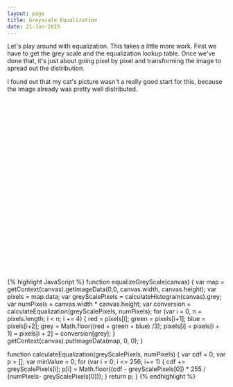 ```yaml
---
layout: page
title: Greyscale Equalization
date: 21-Jan-2015
---
```


Let's play around with equalization.  This takes a little more work.  First we have to get the grey scale and the equalization lookup
table.  Once we've done that, it's just about going pixel by pixel and transforming the image to spread out the distribution.

I found out that my cat's picture wasn't a really good start for this, because the image already was pretty well distributed.


<canvas id="greyScale" />
<div>

</div>

<canvas id="equalizedCanvas" />

<div id="histogram" style="width:100%; height:400px;">
</div>

{% highlight JavaScript %}
function equalizeGreyScale(canvas) {
  var map = getContext(canvas).getImageData(0,0, canvas.width, canvas.height);
  var pixels = map.data;
  var greyScalePixels = calculateHistogram(canvas).grey;
  var numPixels = canvas.width * canvas.height;
  var conversion = calculateEqualization(greyScalePixels, numPixels);
  for (var i = 0, n = pixels.length; i < n; i += 4) {
    red = pixels[i];
    green = pixels[i+1];
    blue = pixels[i+2];
    grey = Math.floor((red + green + blue) /3);
    pixels[i] = pixels[i + 1] = pixels[i + 2] = conversion[grey];
  }
  getContext(canvas).putImageData(map, 0, 0);
}

function calculateEqualization(greyScalePixels, numPixels) {
  var cdf = 0;
  var p = [];
  var minValue = 0;
  for (var i = 0; i <= 256; i+= 1) {
    cdf += greyScalePixels[i];
    p[i] = Math.floor((cdf - greyScalePixels[0]) * 255 / (numPixels- greyScalePixels[0]));
  }
  return p;
}
{% endhighlight %}


<script src="{{ page.base_url }}/assets/js/image.js"></script>
<script>
  var img = new Image();   // Create new img element
  var greyScaleCanvas = document.getElementById('greyScale');
  var equalizedCanvas = document.getElementById('equalizedCanvas');
  img.addEventListener("load", function() {
    setToCanvas(img, greyScaleCanvas);
    convertToGreyScale(greyScaleCanvas);
    setToCanvas(img, equalizedCanvas);
    convertToGreyScale(equalizedCanvas);
    equalizeGreyScale(equalizedCanvas);
    var originalImageHistogram = calculateHistogram(greyScaleCanvas);
    var equalizedImageHistogram = calculateHistogram(equalizedCanvas);
    plot(originalImageHistogram.grey, equalizedImageHistogram.grey);
  }, false);
  
  img.src = '{{ page.base_url }}/img/LenaDark.png'; // Set source path
  
    function plot(origianlGrey, equalizedGrey) {
     var greyPlot = [];
     var equalizedGreyPlot = [];
     for (var i = 0; i < 256; i += 1) {
      greyPlot.push([i, origianlGrey[i]]);
      equalizedGreyPlot.push([i, equalizedGrey[i]]);
     }
    
    $.plot("#histogram", [ 
      { label: 'OriginalGrey', data: greyPlot, color: 'red'},
      { label: 'EqualizedGrey', data: equalizedGreyPlot, color: 'green'}],
      { series: { lines: {show:true}},
        yaxis: {
          axisLabel: "Number of Pixels",
          axisLabelUseCanvas: true,
          axisLabelFontSizePixels: 12,
          axisLabelFontFamily: 'Verdana, Arial, Helvetica, Tahoma, sans-serif',
          axisLabelPadding: 5
        },
        grid: {
          labelMargin: 10
        }
      });
var xaxisLabel = $("<div class='axisLabel xaxisLabel'></div>")
  .text("Color Value")
  .appendTo($('#histogram'));

var yaxisLabel = $("<div class='axisLabel yaxisLabel'></div>")
  .text("Number of Pixels")
  .appendTo($('#histogram'));
    }
</script>